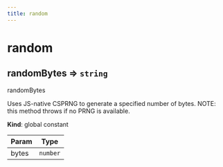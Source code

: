 ```yaml
---
title: random
---
```


# random

<a name="randomBytes"></a>

## randomBytes ⇒ <code>string</code>
randomBytes

Uses JS-native CSPRNG to generate a specified number of bytes.
NOTE: this method throws if no PRNG is available.

**Kind**: global constant  

| Param | Type |
| --- | --- |
| bytes | <code>number</code> | 

